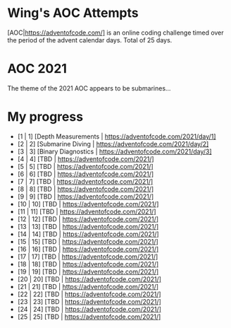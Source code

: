 # Wing's AOC Attempts

[AOC|https://adventofcode.com/] is an online coding challenge timed over the period of the advent calendar days. Total of 25 days.

# AOC 2021

The theme of the 2021 AOC appears to be submarines... 

# My progress

- [1  | 1] [Depth Measurements | https://adventofcode.com/2021/day/1]
- [2  | 2] [Submarine Diving   | https://adventofcode.com/2021/day/2]
- [3  | 3] [Binary Diagnostics | https://adventofcode.com/2021/day/3]
- [4  | 4] [TBD                | https://adventofcode.com/2021/]
- [5  | 5] [TBD                | https://adventofcode.com/2021/]
- [6  | 6] [TBD                | https://adventofcode.com/2021/]
- [7  | 7] [TBD                | https://adventofcode.com/2021/]
- [8  | 8] [TBD                | https://adventofcode.com/2021/]
- [9  | 9] [TBD                | https://adventofcode.com/2021/]
- [10 | 10] [TBD               | https://adventofcode.com/2021/]
- [11 | 11] [TBD               | https://adventofcode.com/2021/]
- [12 | 12] [TBD               | https://adventofcode.com/2021/]
- [13 | 13] [TBD               | https://adventofcode.com/2021/]
- [14 | 14] [TBD               | https://adventofcode.com/2021/]
- [15 | 15] [TBD               | https://adventofcode.com/2021/]
- [16 | 16] [TBD               | https://adventofcode.com/2021/]
- [17 | 17] [TBD               | https://adventofcode.com/2021/]
- [18 | 18] [TBD               | https://adventofcode.com/2021/]
- [19 | 19] [TBD               | https://adventofcode.com/2021/]
- [20 | 20] [TBD               | https://adventofcode.com/2021/]
- [21 | 21] [TBD               | https://adventofcode.com/2021/]
- [22 | 22] [TBD               | https://adventofcode.com/2021/]
- [23 | 23] [TBD               | https://adventofcode.com/2021/]
- [24 | 24] [TBD               | https://adventofcode.com/2021/]
- [25 | 25] [TBD               | https://adventofcode.com/2021/]
